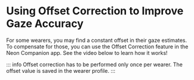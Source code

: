 # Using Offset Correction to Improve Gaze Accuracy

For some wearers, you may find a constant offset in their gaze estimates. To compensate for those, you can use the Offset Correction feature in the Neon Companion app. See the video below to learn how it works!

<Youtube src="bQvTVmjhfJg" />

::: info
Offset correction has to be performed only once per wearer. The offset value is saved in the wearer profile.
:::
